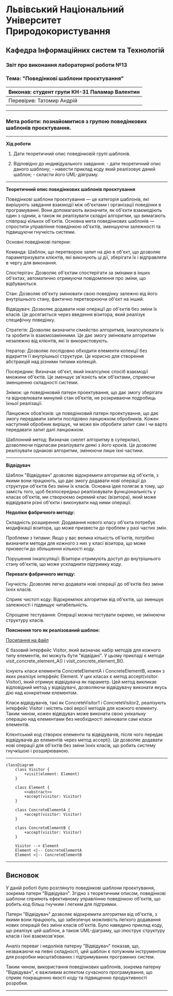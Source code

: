 # Львівський Національний Університет Природокористування
## Кафедра Інформаційних систем та Технологій


### Звіт про виконання лабораторної роботи №13
### Тема: "Поведінкові шаблони проєктування"


| Виконав: студент групи КН-31 Паламар Валентин |  
| ----------------------------------------------|  
| Перевірив: Татомир Андрій                     |  

---

### Мета роботи: познайомитися з групою поведінкових шаблонів проєктування.

---

**Хід роботи**

1. Дати теоретичний опис поведінковій групі шаблонів.

2. Відповідно до индивідуального завдання: - дати теоретичний опис даного шаблону; - навести приклад коду який реалізовує даний шаблон; - скласти його UML-діяграму.

---

**Теоретичний опис поведінкових шаблонів проєктування**

Поведінкові шаблони проєктування — це категорія шаблонів, які вирішують завдання взаємодії між об'єктами і організації поведінки в програмуванні. Вони допомагають визначити, як об'єкти взаємодіють один з одним, а також як реалізувати складні алгоритми, що вимагають співпраці кількох об'єктів. Основна мета поведінкових шаблонів — спростити управління поведінкою об'єктів, зменшуючи залежності та підвищуючи гнучкість системи.

Основні поведінкові патерни:

Команда: Шаблон, що перетворює запит на дію в об'єкт, що дозволяє параметризувати клієнтів, які виконують ці дії, зберігати їх і відправляти в чергу для виконання.

Спостерігач: Дозволяє об'єктам спостерігати за змінами в інших об'єктах, автоматично отримуючи повідомлення про зміни, що відбуваються.

Стан: Дозволяє об'єкту змінювати свою поведінку залежно від його внутрішнього стану, фактично перетворюючи об'єкт на інший.

Відвідувач: Дозволяє додавати нові операції до об'єктів без зміни їх класів. Це досягається через введення візитора, який реалізує специфічну поведінку.

Стратегія: Дозволяє визначити сімейство алгоритмів, інкапсулювати їх та зробити їх взаємозамінними. Це дає змогу змінювати алгоритми незалежно від клієнтів, які їх використовують.

Ітератор: Дозволяє послідовно обходити елементи колекції без відкриття її внутрішньої структури. Це корисно для створення абстракцій над різними типами колекцій.

Посередник: Визначає об'єкт, який інкапсулює спосіб взаємодії множини об'єктів. Це зменшує зв'язність між об'єктами, сприяючи зменшенню складності системи.

Знімок: це поведінковий патерн проектування, що дає змогу зберігати та відновлювати минулий стан об’єктів, не розкриваючи подробиць їхньої реалізації.

Ланцюжок обов’язків: це поведінковий патерн проектування, що дає змогу передавати запити послідовно ланцюжком обробників. Кожен наступний обробник вирішує, чи може він обробити запит сам і чи варто передавати запит далі ланцюжком.

Шаблонний метод: Визначає скелет алгоритму в суперкласі, дозволяючи підкласам реалізувати деякі з його кроків. Це дозволяє реалізувати однакові алгоритми, змінюючи лише їхні частини.

---

**Відвідувач**

Шаблон "Відвідувач" дозволяє відокремити алгоритми від об'єктів, з якими вони працюють, що дає змогу додавати нові операції до структури об'єктів без зміни їх класів. Основна ідея полягає в тому, що замість того, щоб безпосередньо реалізовувати функціональність у класах об'єктів, ми створюємо окремий клас (візитора), який може відвідувати різні об'єкти і виконувати над ними операції.


**Недоліки фабричного методу:**

Складність розширення: Додавання нового класу об'єкта потребує модифікації візитора, що може призвести до проблем у разі частих змін.

Проблеми з типами: Якщо у вас велика кількість об'єктів, потрібно визначити методи для кожного з них у класі візитора, що може призвести до збільшення кількості коду.

Порушення інкапсуляції: Візитори отримують доступ до внутрішнього стану об'єктів, що може ускладнити підтримку коду.


**Переваги фабричного методу:**

Гнучкість: Дозволяє легко додавати нові операції до об'єктів без зміни їхніх класів.

Сприяє чистоті коду: Відокремлює алгоритми від об'єктів, що зменшує залежності і підвищує читабельність.

Спрощене тестування: Операції можна тестувати окремо, не змінюючи структуру класів.


**Пояснення того як реалізований шаблон:**

[Посилання на файл](main.py)


Є базовий інтерфейс Visitor, який визначає набір методів для кожного типу елементів, які можуть бути "відвідані". У цьому прикладі є методи visit_concrete_element_A() і visit_concrete_element_B().

Існують класи елементів ConcreteElementA і ConcreteElementB, кожен з яких реалізує інтерфейс Element. У цих класах є метод accept(visitor: Visitor), який отримує відвідувача як параметр. Цей метод викликає відповідний метод у відвідувачі, дозволяючи відвідувачу виконати якусь дію над конкретним елементом.

Класи відвідувачів, такі як ConcreteVisitor1 і ConcreteVisitor2, реалізують інтерфейс Visitor і містять свої версії методів для кожного елементу. Таким чином, кожен відвідувач може виконати свою унікальну операцію над елементами без необхідності змінювати самі класи елементів.

Клієнтський код створює елементи та відвідувачів, після чого передає відвідувачів до елементів через метод accept(). Це дозволяє додавати нові операції для об'єктів без зміни їхніх класів, що робить систему гнучкішою і розширюваною.


---

```mermaid
classDiagram
    class Visitor {
        +visit(element: Element)
    }

    class Element {
        <<abstract>>
        +accept(visitor: Visitor)
    }

    class ConcreteElementA {
        +accept(visitor: Visitor)
    }

    class ConcreteElementB {
        +accept(visitor: Visitor)
    }

    Visitor --> Element
    Element <|-- ConcreteElementA
    Element <|-- ConcreteElementB

```

---

## Висновок

У даній роботі було розглянуто поведінкові шаблони проєктування, зокрема патерн "Відвідувач". Згідно з теоретичним описом, поведінкові шаблони сприяють ефективному управлінню поведінкою об'єктів, що робить код більш гнучким і легким для підтримки.

Патерн "Відвідувач" дозволяє відокремити алгоритми від об'єктів, з якими вони працюють, що забезпечує можливість легкого додавання нових операцій без зміни класів об'єктів. Було наведено приклад коду, що реалізує цей шаблон, а також UML-діаграму, що ілюструє структуру класів і їхні взаємозв'язки.

Аналіз переваг і недоліків патерну "Відвідувач" показав, що, незважаючи на певні складності, цей шаблон є потужним інструментом для розробки масштабованих і підтримуваних програмних систем.

Таким чином, використання поведінкових шаблонів, зокрема патерну "Відвідувач", є важливим аспектом сучасного програмування, що сприяє покращенню якості коду та підвищенню продуктивності розробки.

---
